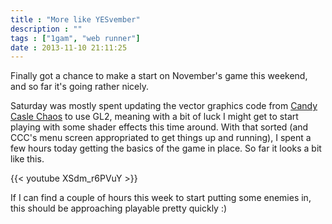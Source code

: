 ```yaml
---
title : "More like YESvember"
description : ""
tags : ["1gam", "web runner"]
date : 2013-11-10 21:11:25
---
```


Finally got a chance to make a start on November's game this weekend, and so far it's going rather nicely.

Saturday was mostly spent updating the vector graphics code from <a href="/games/1gam-2013/candy-castle-chaos">Candy Casle Chaos</a> to use GL2, meaning with a bit of luck I might get to start playing with some shader effects this time around. With that sorted (and CCC's menu screen appropriated to get things up and running), I spent a few hours today getting the basics of the game in place. So far it looks a bit like this.

{{< youtube XSdm_r6PVuY >}}

If I can find a couple of hours this week to start putting some enemies in, this should be approaching playable pretty quickly :)

<!--more-->